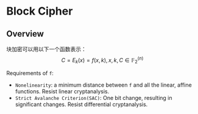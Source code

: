 # Block Cipher

## Overview

块加密可以用以下一个函数表示：$$C = E_k(x) = f(x, k), x,k,C \in \mathbb{F}_2^{(n)}$$

Requirements of `f`:

- `Nonelinearity`: a minimum distance between `f` and all the linear, affine functions. Resist linear cryptanalysis.
- `Strict Avalanche Criterion(SAC)`: One bit change, resulting in significant changes. Resist differential cryptanalysis.